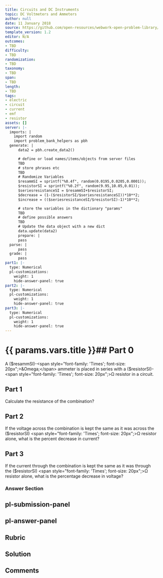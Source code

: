 ```yaml
---
title: Circuits and DC Instruments
topic: DC Voltmeters and Ammeters
author: null
date: 11 January 2018
source: https://github.com/open-resources/webwork-open-problem-library/tree/master/Contrib/BrockPhysics/College_Physics_Urone/21.Circuits_and_DC_Instruments/21-04.DC_Voltmeters_and_Ammeters/NU_U17_21_04_013.pg
template_version: 1.2
editor: N/A
outcomes:
- TBD
difficulty:
- TBD
randomization:
- TBD
taxonomy:
- TBD
span:
- TBD
length:
- TBD
tags:
- electric
- circuit
- current
- emf
- resistor
assets: []
server: |-
  imports: |
    import random
    import problem_bank_helpers as pbh
  generate: |
      data2 = pbh.create_data2()

      # define or load names/items/objects from server files
      TBD
      # store phrases etc
      TBD
      # Randomize Variables
      $resammSI = sprintf("%0.4f", random(0.0195,0.0205,0.0001));
      $resistorSI = sprintf("%0.2f", random(9.95,10.05,0.01));
      $seriesresistanceSI = $resammSI+$resistorSI;
      $decrease = (1-($resistorSI/$seriesresistanceSI))*10**2;
      $increase = (($seriesresistanceSI/$resistorSI)-1)*10**2;

      # store the variables in the dictionary "params"
      TBD
      # define possible answers
      TBD
      # Update the data object with a new dict
      data.update(data2)
      prepare: |
      pass
  parse: |
      pass
  grade: |
      pass
part1: |-
  type: Numerical
  pl-customizations:
    weight: 1
    hide-answer-panel: true
part2: |-
  type: Numerical
  pl-customizations:
    weight: 1
    hide-answer-panel: true
part3: |-
  type: Numerical
  pl-customizations:
    weight: 1
    hide-answer-panel: true
---
```


# {{ params.vars.title }}## Part 0 
A ($resammSI)-<span style="font-family: 'Times'; font-size: 20px";>&Omega;</span> ammeter is placed in series with a ($resistorSI)-<span style="font-family: 'Times'; font-size: 20px";>&Omega;</span> resistor in a circuit. 
## Part 1 
Calculate the resistance of the combination? 
## Part 2 
If the voltage across the combination is kept the same as it was across the ($resistorSI) <span style="font-family: 'Times'; font-size: 20px";>&Omega;</span> resistor alone, what is the percent decrease in current? 
## Part 3 
If the current through the combination is kept the same as it was through the ($resistorSI) <span style="font-family: 'Times'; font-size: 20px";>&Omega;</span> resistor alone, what is the percentage decrease in voltage? 


### Answer Section 


## pl-submission-panel 


## pl-answer-panel 


## Rubric 


## Solution 


## Comments 


